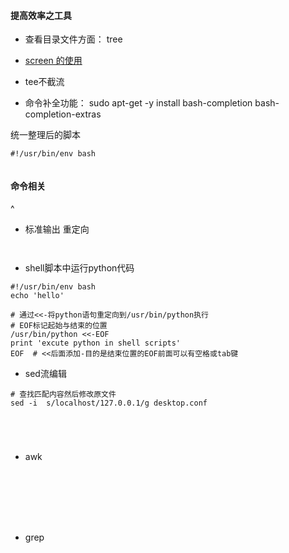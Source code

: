 #### 提高效率之工具


- 查看目录文件方面：
tree  


- [screen 的使用](https://www.ibm.com/developerworks/cn/linux/l-cn-screen/)



- tee不截流

- 命令补全功能：
sudo apt-get -y install bash-completion  bash-completion-extras







统一整理后的脚本
```SHELL
#!/usr/bin/env bash


```


#### 命令相关
^


- 标准输出 重定向
```


```

-  shell脚本中运行python代码
```SHELL
#!/usr/bin/env bash
echo 'hello'

# 通过<<-将python语句重定向到/usr/bin/python执行
# EOF标记起始与结束的位置
/usr/bin/python <<-EOF
print 'excute python in shell scripts'
EOF  # <<后面添加-目的是结束位置的EOF前面可以有空格或tab键
```


- sed流编辑
```shell
# 查找匹配内容然后修改原文件
sed -i  s/localhost/127.0.0.1/g desktop.conf





```


- awk
```shell







```

- grep
```shell







```
